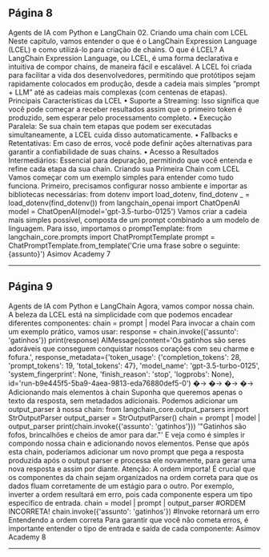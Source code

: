 ## Página 8

Agents de IA com Python e LangChain
02. Criando uma chain com LCEL
Neste capítulo, vamos entender o que é o LangChain Expression Language (LCEL) e como utilizá-lo
para criação de chains.
O que é LCEL?
A LangChain Expression Language, ou LCEL, é uma forma declarativa e intuitiva de compor chains, de
maneira fácil e escalável. A LCEL foi criada para facilitar a vida dos desenvolvedores, permitindo que
protótipos sejam rapidamente colocados em produção, desde a cadeia mais simples “prompt + LLM”
até as cadeias mais complexas (com centenas de etapas).
Principais Características da LCEL
• Suporte a Streaming: Isso significa que você pode começar a receber resultados assim que o
primeiro token é produzido, sem esperar pelo processamento completo.
• Execução Paralela: Se sua chain tem etapas que podem ser executadas simultaneamente, a
LCEL cuida disso automaticamente.
• Fallbacks e Retentativas: Em caso de erros, você pode definir ações alternativas para garantir a
confiabilidade de suas chains.
• Acesso a Resultados Intermediários: Essencial para depuração, permitindo que você entenda
e refine cada etapa da sua chain.
Criando sua Primeira Chain com LCEL
Vamos começar com um exemplo simples para entender como tudo funciona. Primeiro, precisamos
configurar nosso ambiente e importar as bibliotecas necessárias:
from dotenv import load_dotenv, find_dotenv
_ = load_dotenv(find_dotenv())
from langchain_openai import ChatOpenAI
model = ChatOpenAI(model='gpt-3.5-turbo-0125')
Vamos criar a cadeia mais simples possível, composta de um prompt combinado a um modelo de
linguagem. Para isso, importamos o promptTemplate:
from langchain_core.prompts import ChatPromptTemplate
prompt = ChatPromptTemplate.from_template('Crie uma frase sobre o seguinte: {assunto}')
Asimov Academy
7


---
## Página 9

Agents de IA com Python e LangChain
Agora, vamos compor nossa chain. A beleza da LCEL está na simplicidade com que podemos encadear
diferentes componentes:
chain = prompt | model
Para invocar a chain com um exemplo prático, vamos usar:
response = chain.invoke({'assunto': 'gatinhos'})
print(response)
AIMessage(content='Os gatinhos são seres adoráveis que conseguem conquistar nossos corações
com seu charme e fofura.', response_metadata={'token_usage': {'completion_tokens': 28,
'prompt_tokens': 19, 'total_tokens': 47}, 'model_name': 'gpt-3.5-turbo-0125',
'system_fingerprint': None, 'finish_reason': 'stop', 'logprobs': None},
id='run-b9e445f5-5ba9-4aea-9813-eda76880def5-0')
�→
�→
�→
�→
Adicionando mais elementos à chain
Suponha que queremos apenas o texto da resposta, sem metadados adicionais. Podemos adicionar
um output_parser à nossa chain:
from langchain_core.output_parsers import StrOutputParser
output_parser = StrOutputParser()
chain = prompt | model | output_parser
print(chain.invoke({'assunto': 'gatinhos'}))
'"Gatinhos são fofos, brincalhões e cheios de amor para dar."'
E veja como é simples ir compondo nossa chain e adicionando novos elementos. Pense que após esta
chain, poderíamos adicionar um novo prompt que pega a resposta produzida após o output parser e
processa ele novamente, para gerar uma nova resposta e assim por diante.
Atenção: A ordem importa!
É crucial que os componentes da chain sejam organizados na ordem correta para que os dados fluam
corretamente de um estágio para o outro. Por exemplo, inverter a ordem resultará em erro, pois cada
componente espera um tipo específico de entrada.
chain = model | prompt | output_parser #ORDEM INCORRETA!
chain.invoke({'assunto': 'gatinhos'}) #Invoke retornará um erro
Entendendo a ordem correta
Para garantir que você não cometa erros, é importante entender o tipo de entrada e saída de cada
componente:
Asimov Academy
8


---